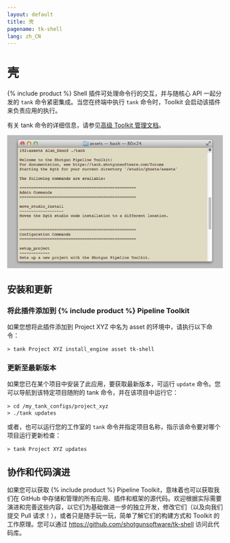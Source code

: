 ```yaml
---
layout: default
title: 壳
pagename: tk-shell
lang: zh_CN
---
```


# 壳

{% include product %} Shell 插件可处理命令行的交互，并与随核心 API 一起分发的 `tank` 命令紧密集成。当您在终端中执行 `tank` 命令时，Toolkit 会启动该插件来负责应用的执行。

有关 tank 命令的详细信息，请参见[高级 Toolkit 管理文档](https://developer.shotgridsoftware.com/zh_CN/425b1da4/?title=Advanced+Toolkit+Administration#using-the-tank-command)。

![插件](../images/engines/sg_shell_1.png)

## 安装和更新

### 将此插件添加到 {% include product %} Pipeline Toolkit

如果您想将此插件添加到 Project XYZ 中名为 asset 的环境中，请执行以下命令：


```
> tank Project XYZ install_engine asset tk-shell
```

### 更新至最新版本

如果您已在某个项目中安装了此应用，要获取最新版本，可运行 `update` 命令。您可以导航到该特定项目随附的 tank 命令，并在该项目中运行它：

```
> cd /my_tank_configs/project_xyz
> ./tank updates
```

或者，也可以运行您的工作室的 `tank` 命令并指定项目名称，指示该命令要对哪个项目运行更新检查：

```
> tank Project XYZ updates
```

## 协作和代码演进

如果您可以获取 {% include product %} Pipeline Toolkit，意味着也可以获取我们在 GitHub 中存储和管理的所有应用、插件和框架的源代码。欢迎根据实际需要演进和完善这些内容，以它们为基础做进一步的独立开发，修改它们（以及向我们提交 Pull 请求！），或者只是随手玩一玩，简单了解它们的构建方式和 Toolkit 的工作原理。您可以通过 https://github.com/shotgunsoftware/tk-shell 访问此代码库。